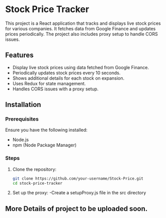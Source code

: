 # Stock Price Tracker

This project is a React application that tracks and displays live stock prices for various companies. It fetches data from Google Finance and updates prices periodically. The project also includes proxy setup to handle CORS issues.

## Features

- Display live stock prices using data fetched from Google Finance.
- Periodically updates stock prices every 10 seconds.
- Shows additional details for each stock on expansion.
- Uses Redux for state management.
- Handles CORS issues with a proxy setup.

## Installation

### Prerequisites

Ensure you have the following installed:

- Node.js
- npm (Node Package Manager)

### Steps

1. Clone the repository:

   ```bash
   git clone https://github.com/your-username/Stock-Price.git
   cd stock-price-tracker

2. Set up the proxy:
    -Create a setupProxy.js file in the src directory

## More Details of project to be uploaded soon.
